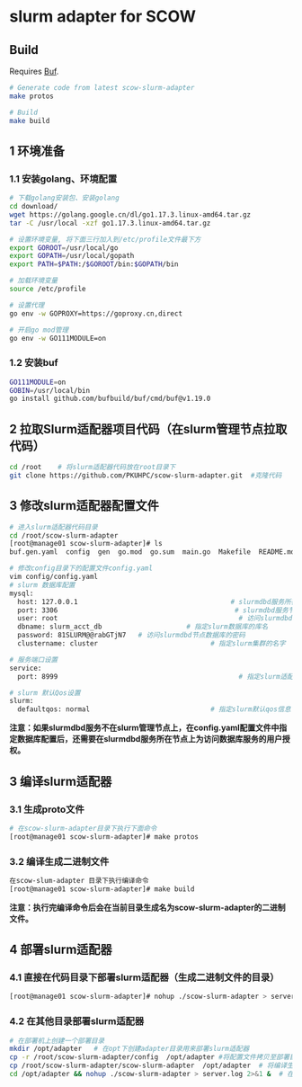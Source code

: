 # slurm adapter for SCOW

## Build

Requires [Buf]([Buf](https://buf.build/docs/installation/)).

```bash
# Generate code from latest scow-slurm-adapter
make protos

# Build
make build

```

## 1 环境准备
### 1.1 安装golang、环境配置
```bash
# 下载golang安装包、安装golang
cd download/
wget https://golang.google.cn/dl/go1.17.3.linux-amd64.tar.gz
tar -C /usr/local -xzf go1.17.3.linux-amd64.tar.gz

# 设置环境变量, 将下面三行加入到/etc/profile文件最下方
export GOROOT=/usr/local/go
export GOPATH=/usr/local/gopath
export PATH=$PATH:/$GOROOT/bin:$GOPATH/bin

# 加载环境变量
source /etc/profile

# 设置代理
go env -w GOPROXY=https://goproxy.cn,direct

# 开启go mod管理
go env -w GO111MODULE=on
```
### 1.2 安装buf
```bash
GO111MODULE=on
GOBIN=/usr/local/bin
go install github.com/bufbuild/buf/cmd/buf@v1.19.0
```
## 2 拉取Slurm适配器项目代码（在slurm管理节点拉取代码）
```bash
cd /root    # 将slurm适配器代码放在root目录下
git clone https://github.com/PKUHPC/scow-slurm-adapter.git  #克隆代码
```
## 3 修改slurm适配器配置文件
```bash
# 进入slurm适配器代码目录
cd /root/scow-slurm-adapter
[root@manage01 scow-slurm-adapter]# ls
buf.gen.yaml  config  gen  go.mod  go.sum  main.go  Makefile  README.md  tests  utils

# 修改config目录下的配置文件config.yaml
vim config/config.yaml
# slurm 数据库配置
mysql:
  host: 127.0.0.1                                      # slurmdbd服务所在服务器的ip
  port: 3306                                            # slurmdbd服务节点上数据库服务的端口
  user: root                                             # 访问slurmdbd节点数据库服务的用户名
  dbname: slurm_acct_db                     # 指定slurm数据库的库名
  password: 81SLURM@@rabGTjN7   # 访问slurmdbd节点数据库的密码
  clustername: cluster                            # 指定slurm集群的名字

# 服务端口设置
service:
  port: 8999                                             # 指定slurm适配器服务启动端口

# slurm 默认Qos设置
slurm:
  defaultqos: normal                              # 指定slurm默认qos信息

```
**注意：如果slurmdbd服务不在slurm管理节点上，在config.yaml配置文件中指定数据库配置后，还需要在slurmdbd服务所在节点上为访问数据库服务的用户授权。**

## 3 编译slurm适配器
### 3.1 生成proto文件
```bash
# 在scow-slurm-adapter目录下执行下面命令
[root@manage01 scow-slurm-adapter]# make protos
```
### 3.2 编译生成二进制文件
```bash
在scow-slum-adapter 目录下执行编译命令
[root@manage01 scow-slurm-adapter]# make build   
```
**注意：执行完编译命令后会在当前目录生成名为scow-slurm-adapter的二进制文件。**

## 4 部署slurm适配器
### 4.1 直接在代码目录下部署slurm适配器（生成二进制文件的目录） 
```bash
[root@manage01 scow-slurm-adapter]# nohup ./scow-slurm-adapter > server.log 2>&1 &
```
### 4.2 在其他目录部署slurm适配器
```bash
# 在部署机上创建一个部署目录
mkdir /opt/adapter   # 在opt下创建adapter目录用来部署slurm适配器
cp -r /root/scow-slurm-adapter/config  /opt/adapter #将配置文件拷贝至部署目录
cp /root/scow-slurm-adapter/scow-slurm-adapter  /opt/adapter  # 将编译生成的二进制文件拷贝至部署目录
cd /opt/adapter && nohup ./scow-slurm-adapter > server.log 2>&1 &  # 在部署目录中直接启动slurm适配器
```
